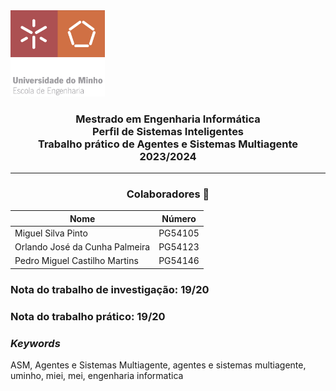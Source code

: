 <img src='EEUM_logo.png' width="30%"/>

<h3 align="center">Mestrado em Engenharia Informática <br> Perfil de Sistemas Inteligentes <br> Trabalho prático de Agentes e Sistemas Multiagente <br> 2023/2024 </h3>

---
<h3 align="center"> Colaboradores &#129309 </h2>

<div align="center">

| Nome                           | Número  |
|--------------------------------|---------|
| Miguel Silva Pinto             | PG54105 |
| Orlando José da Cunha Palmeira | PG54123 |
| Pedro Miguel Castilho Martins  | PG54146 |

</div>

### Nota do trabalho de investigação: 19/20
### Nota do trabalho prático: 19/20

<h3><i>Keywords</i></h3>
ASM, Agentes e Sistemas Multiagente, agentes e sistemas multiagente, uminho, miei, mei, engenharia informatica
